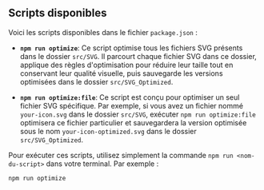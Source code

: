 ## Scripts disponibles

Voici les scripts disponibles dans le fichier `package.json` :

- **`npm run optimize`**: Ce script optimise tous les fichiers SVG présents dans le dossier `src/SVG`. Il parcourt chaque fichier SVG dans ce dossier, applique des règles d'optimisation pour réduire leur taille tout en conservant leur qualité visuelle, puis sauvegarde les versions optimisées dans le dossier `src/SVG_Optimized`.

- **`npm run optimize:file`**: Ce script est conçu pour optimiser un seul fichier SVG spécifique. Par exemple, si vous avez un fichier nommé `your-icon.svg` dans le dossier `src/SVG`, exécuter `npm run optimize:file` optimisera ce fichier particulier et sauvegardera la version optimisée sous le nom `your-icon-optimized.svg` dans le dossier `src/SVG_Optimized`.

Pour exécuter ces scripts, utilisez simplement la commande `npm run <nom-du-script>` dans votre terminal. Par exemple :
```bash
npm run optimize
